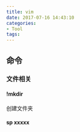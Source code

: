 ```yaml
---
title: vim
date: 2017-07-16 14:43:10
categories: 
- Tool
tags:
---
```


## 命令
### 文件相关
#### !mkdir
创建文件夹
#### sp xxxxx